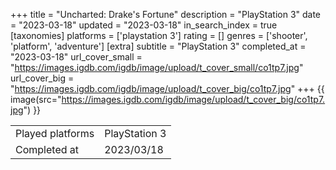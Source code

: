 +++
title = "Uncharted: Drake's Fortune"
description = "PlayStation 3"
date = "2023-03-18"
updated = "2023-03-18"
in_search_index = true
[taxonomies]
platforms = ['playstation 3']
rating = []
genres = ['shooter', 'platform', 'adventure']
[extra]
subtitle = "PlayStation 3"
completed_at = "2023-03-18"
url_cover_small = "https://images.igdb.com/igdb/image/upload/t_cover_small/co1tp7.jpg"
url_cover_big = "https://images.igdb.com/igdb/image/upload/t_cover_big/co1tp7.jpg"
+++
{{ image(src="https://images.igdb.com/igdb/image/upload/t_cover_big/co1tp7.jpg") }}

|              |            |
| ------------ | ---------- |
| Played platforms    | PlayStation 3 |
| Completed at | 2023/03/18 |


